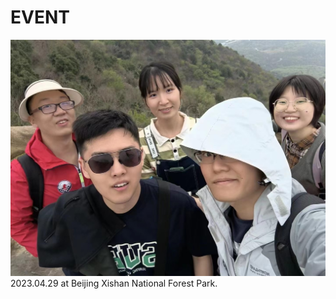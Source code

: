 # EVENT
![2023.04.29at Xishan Mountain](https://raw.githubusercontent.com/houlresearch/Tests/main/230429.jpg)
2023.04.29 at Beijing Xishan National Forest Park.
